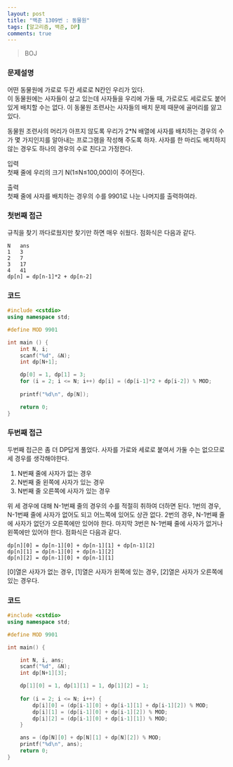 ```yaml
---
layout: post
title: "백준 1309번 : 동물원"
tags: [알고리즘, 백준, DP]
comments: true
---
```


> BOJ  

### 문제설명  
어떤 동물원에 가로로 두칸 세로로 N칸인 우리가 있다.  
이 동물원에는 사자들이 살고 있는데 사자들을 우리에 가둘 때, 가로로도 세로로도 붙어 있게 배치할 수는 없다. 이 동물원 조련사는 사자들의 배치 문제 때문에 골머리를 앓고 있다.  

동물원 조련사의 머리가 아프지 않도록 우리가 2*N 배열에 사자를 배치하는 경우의 수가 몇 가지인지를 알아내는 프로그램을 작성해 주도록 하자. 사자를 한 마리도 배치하지 않는 경우도 하나의 경우의 수로 친다고 가정한다.  

입력  
첫째 줄에 우리의 크기 N(1≤N≤100,000)이 주어진다.  

출력  
첫째 줄에 사자를 배치하는 경우의 수를 9901로 나눈 나머지를 출력하여라.  

### 첫번째 접근  
규칙을 찾기 까다로웠지만 찾기만 하면 매우 쉬웠다. 점화식은 다음과 같다.  
~~~
N   ans
1   3
2   7
3   17
4   41
dp[n] = dp[n-1]*2 + dp[n-2]
~~~

### 코드  
~~~c++
#include <cstdio>
using namespace std;

#define MOD 9901

int main () {
    int N, i;
    scanf("%d", &N);
    int dp[N+1];

    dp[0] = 1, dp[1] = 3;
    for (i = 2; i <= N; i++) dp[i] = (dp[i-1]*2 + dp[i-2]) % MOD;
    
    printf("%d\n", dp[N]);

    return 0;
}
~~~


### 두번째 접근  
두번째 접근은 좀 더 DP답게 풀었다. 사자를 가로와 세로로 붙여서 가둘 수는 없으므로 세 경우를 생각해야한다.  
1. N번째 줄에 사자가 없는 경우  
2. N번째 줄 왼쪽에 사자가 있는 경우  
3. N번째 줄 오른쪽에 사자가 있는 경우  

위 세 경우에 대해 N-1번째 줄의 경우의 수를 적절히 취하여 더하면 된다. 1번의 경우, N-1번째 줄에 사자가 없어도 되고 어느쪽에 있어도 상관 없다. 2번의 경우, N-1번째 줄에 사자가 없던가 오른쪽에만 있어야 한다. 마지막 3번은 N-1번째 줄에 사자가 없거나 왼쪽에만 있어야 한다. 점화식은 다음과 같다.  
~~~
dp[n][0] = dp[n-1][0] + dp[n-1][1] + dp[n-1][2]
dp[n][1] = dp[n-1][0] + dp[n-1][2]
dp[n][2] = dp[n-1][0] + dp[n-1][1]
~~~

[0]열은 사자가 없는 경우, [1]열은 사자가 왼쪽에 있는 경우, [2]열은 사자가 오른쪽에 있는 경우다.  

### 코드  
~~~c++
#include <cstdio>
using namespace std;

#define MOD 9901

int main() {

    int N, i, ans;
    scanf("%d", &N);
    int dp[N+1][3];

    dp[1][0] = 1, dp[1][1] = 1, dp[1][2] = 1;
    
    for (i = 2; i <= N; i++) {
        dp[i][0] = (dp[i-1][0] + dp[i-1][1] + dp[i-1][2]) % MOD;
        dp[i][1] = (dp[i-1][0] + dp[i-1][2]) % MOD;
        dp[i][2] = (dp[i-1][0] + dp[i-1][1]) % MOD;
    }

    ans = (dp[N][0] + dp[N][1] + dp[N][2]) % MOD;
    printf("%d\n", ans);
    return 0;
}
~~~